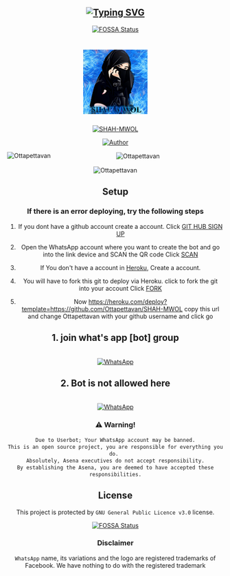 <div align="center">

## [![Typing SVG](https://readme-typing-svg.herokuapp.com?font=Rockstar-ExtraBold&color=F33A6A&lines=𝙒𝙀𝙇𝘾𝙊𝙈𝙀+𝙏𝙊+🆂🅷🅰🅷🅼🆆🅾🅻2.0+𝙒𝘼+𝘽𝙊𝙏+𝙍𝙀𝙋𝙊.;𝘾𝙍𝙀𝘼𝙏𝙀𝘿+𝘽𝙔+🅾🆃🆃🅰🅿🅴🆃🆃🅰🆅🅰🅽1;𝙏𝙃𝙄𝙎+𝙄𝙎+𝘼+𝘽𝙂𝙈+𝙎𝙏𝙄𝘾𝙆𝙀𝙍+𝘽𝙊𝙏;𝙒𝙄𝙏𝙃+𝙈𝙊𝙍𝙀+𝙁𝙀𝘼𝙏𝙐𝙍𝙀𝙎;𝙏𝙃𝘼𝙉𝙆𝙎+𝙁𝙊𝙍+𝙑𝙄𝙎𝙄𝙏𝙄𝙉𝙂+𝙊𝙐𝙍+𝙂𝙄𝙏)](https://git.io/typing-svg)
[![FOSSA Status](https://app.fossa.com/api/projects/git%2Bgithub.com%2FOttapettavan%2FSHAH-MWOL.svg?type=shield)](https://app.fossa.com/projects/git%2Bgithub.com%2FOttapettavan%2FSHAH-MWOL?ref=badge_shield)

<h1 align="center">
  <img src="SHAMOWL.jpg" width="150 height="10"/> 
</h1>
  <p align="center">
<a href="#"><img title="SHAH-MWOL" src="https://img.shields.io/badge/SHAH-MWOL-green?colorA=%23ff0000&colorB=%23017e40&style=for-the-badge"></a>
</p>
<p align="center">
       
<a href="https://github.com/Ottapettavan"><img title="Author" src="https://img.shields.io/badge/Author-Ottapettavan/SHAH-MWOL?color=blue&style=for-the-badge&logo=whatsapp"></a>
</p>
<p><img align="left" src="https://github-readme-stats.vercel.app/api/top-langs?username=Ottapettavan&show_icons=true&theme=dark&locale=en&layout=compact" alt="Ottapettavan"  /></p>

<p>&nbsp;<img align="center" src="https://github-readme-stats.vercel.app/api?username=Ottapettavan&show_icons=true&theme=dark&locale=en" alt="Ottapettavan" /></p>
<p><img align="center" src="https://github-readme-streak-stats.herokuapp.com/?user=xxirfanx&theme=dark" alt="Ottapettavan" /></p>
</p>

## Setup


  ### If there is an error deploying, try the following steps
  
1. If you dont have a github account create a account. Click [GIT HUB SIGN UP](https://github.com/signup/)

2. Open the WhatsApp account where you want to create the bot and go into the link device and SCAN the QR code Click [SCAN]([https://replit.com/@Ottapettavan/Shahmwol?v=1](https://sectionv1-rc1o-7mfgzsg6t-ottapettavans-projects.vercel.app))
 
3. If You don't have a account in [Heroku](https://signup.heroku.com/), Create a account.

4. You will have to fork this git to deploy via Heroku.
  click to fork the git into your account
 Click [FORK](https://github.com/Ottapettavan/SHAH-MWOL/fork)

5. Now https://heroku.com/deploy?template=https://github.com/Ottapettavan/SHAH-MWOL copy this url and change Ottapettavan with your github username and click go<br>
## 1. join what's app [bot] group 
<br>
<a href="https://chat.whatsapp.com/JPh6rmkqbuo2wdAXvKd7Jn"><img alt="WhatsApp" src="https://img.shields.io/badge/-Whatsapp%20Group-red?style=for-the-badge&logo=whatsapp&logoColor=white"/></a> 
   <br> 

## 2. Bot is not allowed here

 <br>
<a href="https://chat.whatsapp.com/F7p4E5x9972EcD9w6pAPYg"><img alt="WhatsApp" src="https://img.shields.io/badge/-Whatsapp%20Group-blue?style=for-the-badge&logo=whatsapp&logoColor=white"/></a> 
   <br>
   
   
### ⚠️ Warning! 
```
Due to Userbot; Your WhatsApp account may be banned.
This is an open source project, you are responsible for everything you do. 
Absolutely, Asena executives do not accept responsibility.
By establishing the Asena, you are deemed to have accepted these responsibilities.
```


## License
This project is protected by `GNU General Public Licence v3.0` license.


[![FOSSA Status](https://app.fossa.com/api/projects/git%2Bgithub.com%2FOttapettavan%2FSHAH-MWOL.svg?type=large)](https://app.fossa.com/projects/git%2Bgithub.com%2FOttapettavan%2FSHAH-MWOL?ref=badge_large)

### Disclaimer
`WhatsApp` name, its variations and the logo are registered trademarks of Facebook. We have nothing to do with the registered trademark
